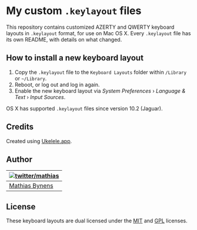 # My custom `.keylayout` files

This repository contains customized AZERTY and QWERTY keyboard layouts in `.keylayout` format, for use on Mac OS X. Every `.keylayout` file has its own README, with details on what changed.

## How to install a new keyboard layout

1. Copy the `.keylayout` file to the `Keyboard Layouts` folder within `/Library` or `~/Library`.
2. Reboot, or log out and log in again.
3. Enable the new keyboard layout via _System Preferences_ › _Language & Text_ › _Input Sources_.

OS X has supported `.keylayout` files since version 10.2 (Jaguar).

## Credits

Created using [Ukelele.app](http://scripts.sil.org/ukelele).

## Author

| [![twitter/mathias](http://gravatar.com/avatar/24e08a9ea84deb17ae121074d0f17125?s=70)](http://twitter.com/mathias "Follow @mathias on Twitter") |
|---|
| [Mathias Bynens](http://mathiasbynens.be/) |

## License

These keyboard layouts are dual licensed under the [MIT](http://mths.be/mit) and [GPL](http://mths.be/gpl) licenses.
